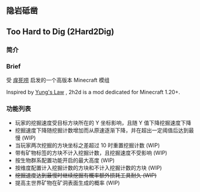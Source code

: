 ## 隐岩砥凿
## Too Hard to Dig (2Hard2Dig)

### 简介
### Brief

受 [痒死唠](https://www.mcmod.cn/class/3206.html) 启发的一个高版本 Minecraft 模组


Inspired by [Yung's Law](https://www.curseforge.com/minecraft/mc-mods/yungs-law) , 2h2d is a mod dedicated for Minecraft 1.20+.

### 功能列表

- 玩家的挖掘速度受目标方块所在的 Y 坐标影响，且随 Y 值下降挖掘速度下降
- 挖掘速度下降随挖掘计数增加而从原速逐渐下降，并在超出一定阈值后达到最慢 (WIP)
- 当玩家两次挖掘的方块坐标之差超过 10 时重置挖掘计数 (WIP)
- 带有矿物标签的方块不计入挖掘计数，且挖掘速度不受影响 (WIP)
- 按生物群系配置功能开启的最大高度 (WIP)
- 按维度配置计入挖掘计数的方块和不计入挖掘计数的方块 (WIP)
- ~~挖掘速度达到最慢时继续挖掘有概率额外损耗工具耐久 (WIP)~~
- 提高主世界矿物在矿洞表面生成的概率 (WIP)